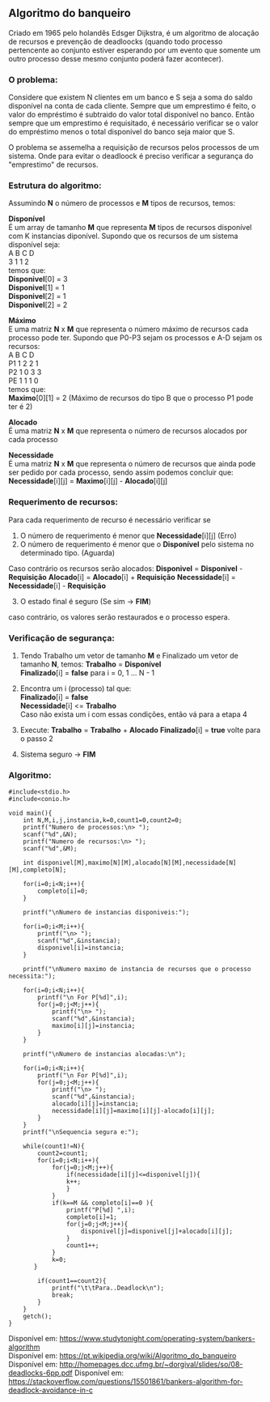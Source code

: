 ## Algoritmo do banqueiro

Criado em 1965 pelo holandês Edsger Dijkstra, é um algoritmo de alocação de recursos e prevenção de deadloocks (quando todo processo pertencente ao conjunto estiver esperando por um evento que somente um outro processo desse mesmo conjunto poderá fazer acontecer).

### O problema:
Considere que existem N clientes em um banco e S seja a soma do saldo disponível na conta de cada cliente. Sempre que um emprestimo é feito, o valor do empréstimo é subtraido do valor total disponível no banco. Então sempre que um emprestimo é requisitado, é necessário verificar se o valor do empréstimo menos o total disponível do banco seja maior que S.  
  
O problema se assemelha a requisição de recursos pelos processos de um sistema. Onde para evitar o deadloock é preciso verificar a segurança do "emprestimo" de recursos.

### Estrutura do algoritmo:
Assumindo **N** o número de processos e **M** tipos de recursos, temos:  
  
**Disponível**  
É um array de tamanho **M** que representa **M** tipos de recursos disponível com K instancias diponível.
Supondo que os recursos de um sistema disponível seja:  
A B C D  
3 1 1 2  
temos que:  
**Disponivel**[0] = 3  
**Disponivel**[1] = 1  
**Disponivel**[2] = 1  
**Disponivel**[2] = 2  
  
**Máximo**  
E uma matriz **N** x **M** que representa o número máximo de recursos cada processo pode ter.
Supondo que P0-P3 sejam os processos e A-D sejam os recursos:  
   A B C D  
P1 1 2 2 1  
P2 1 0 3 3  
PE 1 1 1 0  
temos que:  
**Maximo**[0][1] = 2 (Máximo de recursos do tipo B que o processo P1 pode ter é 2)

**Alocado**  
É uma matriz **N** x **M** que representa o número de recursos alocados por cada processo  
  
**Necessidade**  
É uma matriz **N** x **M** que representa o número de recursos que ainda pode ser pedido por cada processo, sendo assim podemos concluir que:  
**Necessidade**[i][j] = **Maximo**[i][j] - **Alocado**[i][j]  
  
### Requerimento de recursos: 
Para cada requerimento de recurso é necessário verificar se  
1. O número de requerimento é menor que **Necessidade**[i][j] (Erro)
2. O número de requerimento é menor que o **Disponível** pelo sistema no determinado tipo. (Aguarda)  
  
Caso contrário os recursos serão alocados:
**Disponivel** = **Disponivel** - **Requisição**
**Alocado**[i] = **Alocado**[i] + **Requisição**
**Necessidade**[i] = **Necessidade**[i] - **Requisição**
  
3. O estado final é seguro (Se sim -> **FIM**)  
  
caso contrário, os valores serão restaurados e o processo espera.
  
### Verificação de segurança:
1. Tendo Trabalho um vetor de tamanho **M** e Finalizado um vetor de tamanho **N**, temos:
**Trabalho** = **Disponível**  
**Finalizado**[i] = **false** para i = 0, 1 ... N - 1  
  
2. Encontra um i (processo) tal que:  
**Finalizado**[i] = **false**    
**Necessidade**[i] <= **Trabalho**  
Caso não exista um i com essas condições, então vá para a etapa 4  
  
3. Execute:
**Trabalho** = **Trabalho** + **Alocado**
**Finalizado**[i] = **true**
volte para o passo 2

4. Sistema seguro -> **FIM**
  
### Algoritmo:
~~~~
#include<stdio.h>  
#include<conio.h>

void main(){
	int N,M,i,j,instancia,k=0,count1=0,count2=0;
	printf("Numero de processos:\n> ");
	scanf("%d",&N);
	printf("Numero de recursos:\n> ");
	scanf("%d",&M);
  
	int disponivel[M],maximo[N][M],alocado[N][M],necessidade[N][M],completo[N];

	for(i=0;i<N;i++){
		completo[i]=0;
	}

	printf("\nNumero de instancias disponiveis:");

	for(i=0;i<M;i++){
		printf("\n> ");
		scanf("%d",&instancia);
		disponivel[i]=instancia;
	}

	printf("\nNumero maximo de instancia de recursos que o processo necessita:");

	for(i=0;i<N;i++){
		printf("\n For P[%d]",i);
    	for(j=0;j<M;j++){
        	printf("\n> ");
        	scanf("%d",&instancia);
        	maximo[i][j]=instancia;              
     	}
	}	    

	printf("\nNumero de instancias alocadas:\n");

	for(i=0;i<N;i++){
		printf("\n For P[%d]",i);
		for(j=0;j<M;j++){
        	printf("\n> ");
        	scanf("%d",&instancia);
        	alocado[i][j]=instancia;
        	necessidade[i][j]=maximo[i][j]-alocado[i][j];
    	} 
	}
    printf("\nSequencia segura e:");
    
    while(count1!=N){
		count2=count1;
		for(i=0;i<N;i++){
        	for(j=0;j<M;j++){
            	if(necessidade[i][j]<=disponivel[j]){
            	k++;
              	}  
        	}    
        	if(k==M && completo[i]==0 ){
           		printf("P[%d] ",i);
           		completo[i]=1;
           		for(j=0;j<M;j++){
               		disponivel[j]=disponivel[j]+alocado[i][j];
              	} 
            	count1++;
         	}
         	k=0;
       }
    
    	if(count1==count2){
        	printf("\t\tPara..Deadlock\n");
        	break;
       	} 
    }
    getch();
}
~~~~

Disponível em: https://www.studytonight.com/operating-system/bankers-algorithm  
Disponível em: https://pt.wikipedia.org/wiki/Algoritmo_do_banqueiro  
Disponível em: http://homepages.dcc.ufmg.br/~dorgival/slides/so/08-deadlocks-6pp.pdf
Disponível em: https://stackoverflow.com/questions/15501861/bankers-algorithm-for-deadlock-avoidance-in-c
